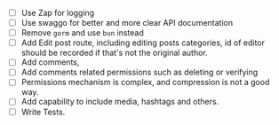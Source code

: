 - [ ] Use Zap for logging
- [ ] Use swaggo for better and more clear API documentation
- [ ] Remove `gorm` and use `bun` instead
- [ ] Add Edit post route, including editing posts categories, id of editor should be recorded if that's not the original author.
- [ ] Add comments, 
- [ ] Add comments related permissions such as deleting or verifying
- [ ] Permissions mechanism is complex, and compression is not a good way.
- [ ] Add capability to include media, hashtags and others.
- [ ] Write Tests.